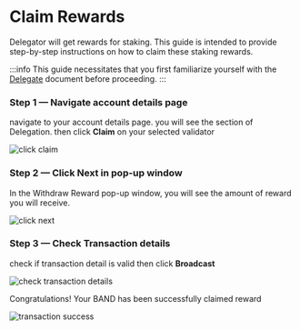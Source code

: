 # Claim Rewards

Delegator will get rewards for staking. This guide is intended to provide step-by-step instructions on how to claim these staking rewards.

:::info
This guide necessitates that you first familiarize yourself with the [Delegate](./02-delegate.md) document before proceeding.
:::

### Step 1 — Navigate account details page

navigate to your account details page. you will see the section of Delegation. then click **Claim** on your selected validator

![click claim](/img/staking/withdraw_section.png)

### Step 2 — Click Next in pop-up window

In the Withdraw Reward pop-up window, you will see the amount of reward you will receive.

![click next](/img/staking/withdraw_modal.png)

### Step 3 — Check Transaction details

check if transaction detail is valid then click **Broadcast**

![check transaction details](/img/staking/withdraw_transaction_detail.png)

Congratulations! Your BAND has been successfully claimed reward

![transaction success](/img/staking/undelegate_transaction_success.png)
